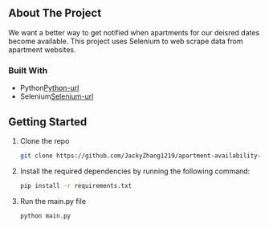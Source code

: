 <!-- ABOUT THE PROJECT -->
## About The Project

We want a better way to get notified when apartments for our deisred dates become available. This project uses Selenium to web scrape data from apartment websites.

### Built With

* Python[Python-url]
* Selenium[Selenium-url]

<!-- GETTING STARTED -->
## Getting Started

1. Clone the repo
   ```sh
   git clone https://github.com/JackyZhang1219/apartment-availability-tracker
   ```
2. Install the required dependencies by running the following command:
   ```sh
   pip install -r requirements.txt
   ```
3. Run the main.py file
   ```sh
   python main.py
   ```

<!-- MARKDOWN LINKS & IMAGES -->
<!-- https://www.markdownguide.org/basic-syntax/#reference-style-links -->
[Python-url]: https://www.python.org
[Selenium-url]: https://www.selenium.dev/documentation/webdriver/